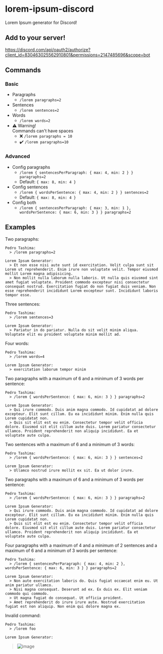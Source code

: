 # lorem-ipsum-discord

Lorem Ipsum generator for Discord!

## Add to your server!

https://discord.com/api/oauth2/authorize?client_id=830463025562910801&permissions=2147485696&scope=bot

## Commands

### Basic

- Paragraphs
  - `/lorem paragraphs=2`
- Sentences
  - `/lorem sentences=2`
- Words
  - `/lorem words=2`
- ⚠️ Warning!  
  Commands can't have spaces
  - ❌ `/lorem paragraphs = 10`
  - ✔️ `/lorem paragraphs=10`

### Advanced

- Config paragraphs
  - `/lorem { sentencesPerParagraph: { max: 4, min: 2 } } paragraphs=2`
  - Default: `{ max: 8, min: 4 }`
- Config sentences
  - `/lorem { wordsPerSentence: { max: 4, min: 2 } } sentences=2`
  - Default: `{ max: 8, min: 4 }`
- Config both
  - `/lorem { sentencesPerParagraph: { max: 3, min: 1 }, wordsPerSentence: { max: 6, min: 3 } } paragraphs=2`

## Examples

Two paragraphs:

```
Pedro Tashima:
  > /lorem paragraphs=2

Lorem Ipsum Generator:
  > Et non esse nisi aute sunt id exercitation. Velit culpa sunt sit Lorem ut reprehenderit. Enim irure non voluptate velit. Tempor eiusmod mollit Lorem magna adipisicing.
  > Non mollit nulla laborum nulla laboris. Ut nulla quis eiusmod sint amet fugiat voluptate. Proident commodo excepteur nisi consectetur consequat nostrud. Exercitation fugiat do non fugiat duis veniam. Non esse reprehenderit incididunt Lorem excepteur sunt. Incididunt laboris tempor esse.
```

Three sentences:

```
Pedro Tashima:
  > /lorem sentences=3

Lorem Ipsum Generator:
  > Pariatur in do pariatur. Nulla do sit velit minim aliqua. Voluptate elit eu proident voluptate minim mollit ad.
```

Four words:

```
Pedro Tashima:
  > /lorem words=4

Lorem Ipsum Generator:
  > exercitation laborum tempor minim
```

Two paragraphs with a maximum of 6 and a minimum of 3 words per sentence:

```
Pedro Tashima:
  > /lorem { wordsPerSentence: { max: 6, min: 3 } } paragraphs=2

Lorem Ipsum Generator:
  > Qui irure commodo. Duis anim magna commodo. Id cupidatat ad dolore excepteur. Elit sunt cillum. Eu ea incididunt minim. Enim nulla quis Lorem cupidatat non.
  > Quis sit elit est eu enim. Consectetur tempor velit officia dolore. Eiusmod sit elit cillum aute duis. Lorem pariatur consectetur ullamco. Proident reprehenderit non aliquip incididunt. Ea et voluptate aute culpa.
```

Two sentences with a maximum of 6 and a minimum of 3 words:

```
Pedro Tashima:
  > /lorem { wordsPerSentence: { max: 6, min: 3 } } sentences=2

Lorem Ipsum Generator:
  > Ullamco nostrud irure mollit ex sit. Ea ut dolor irure.
```

Two paragraphs with a maximum of 6 and a minimum of 3 words per sentence:

```
Pedro Tashima:
  > /lorem { wordsPerSentence: { max: 6, min: 3 } } paragraphs=2

Lorem Ipsum Generator:
  > Qui irure commodo. Duis anim magna commodo. Id cupidatat ad dolore excepteur. Elit sunt cillum. Eu ea incididunt minim. Enim nulla quis Lorem cupidatat non.
  > Quis sit elit est eu enim. Consectetur tempor velit officia dolore. Eiusmod sit elit cillum aute duis. Lorem pariatur consectetur ullamco. Proident reprehenderit non aliquip incididunt. Ea et voluptate aute culpa.
```

Four paragraphs with a maximum of 4 and a minimum of 2 sentences and a maximum of 6 and a minimum of 3 words per sentence:

```
Pedro Tashima:
  > /lorem { sentencesPerParagraph: { max: 4, min: 2 }, wordsPerSentence: { max: 6, min: 3 } } paragraphs=2

Lorem Ipsum Generator:
  > Non aute exercitation laboris do. Quis fugiat occaecat enim eu. Ut anim pariatur ullamco.
  > Nisi magna consequat. Deserunt ad ex. Ex duis ex. Elit veniam commodo qui commodo.
  > Ut magna fugiat do consequat. Ut officia proident.
  > Amet reprehenderit do irure irure aute. Nostrud exercitation fugiat est non aliquip. Non enim qui dolore magna ex.
```
Invalid command: 
```
Pedro Tashima: 
  > /lorem foo

Lorem Ipsum Generator:
```
> ![image](https://user-images.githubusercontent.com/23709916/114287423-1327f380-9a3d-11eb-8f5e-7666a15c3f33.png)